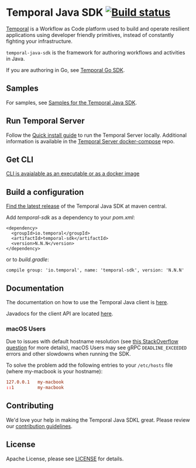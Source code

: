 # Temporal Java SDK  [![Build status](https://badge.buildkite.com/182afcb377dc16cf9d41b263620446719de2d96d6cd9d43882.svg?branch=master)](https://buildkite.com/temporal/sdk-java)

[Temporal](https://github.com/temporalio/temporal) is a Workflow as Code platform used to build and operate
resilient applications using developer friendly primitives, instead of constantly fighting your infrastructure.

`temporal-java-sdk` is the framework for authoring workflows and activities in Java.

If you are authoring in Go, see [Temporal Go SDK](https://github.com/temporalio/sdk-go).

## Samples

For samples, see [Samples for the Temporal Java SDK](https://github.com/temporalio/samples-java).

## Run Temporal Server

Follow the [Quick install guide](https://docs.temporal.io/docs/server-quick-install) to run the Temporal Server locally.
Additional information is available in the [Temporal Server docker-compose](https://github.com/temporalio/docker-compose) repo.

## Get CLI

[CLI is avaialable as an executable or as a docker image](https://github.com/temporalio/temporal/blob/master/tools/cli/README.md)

## Build a configuration

[Find the latest release](https://search.maven.org/artifact/io.temporal/temporal-sdk) of the Temporal Java SDK at maven central.

Add *temporal-sdk* as a dependency to your *pom.xml*:

    <dependency>
      <groupId>io.temporal</groupId>
      <artifactId>temporal-sdk</artifactId>
      <version>N.N.N</version>
    </dependency>

or to *build.gradle*:

    compile group: 'io.temporal', name: 'temporal-sdk', version: 'N.N.N'

## Documentation

The documentation on how to use the Temporal Java client is [here](http://docs.temporal.io/docs/java-quick-start).

Javadocs for the client API are located [here](https://www.javadoc.io/doc/io.temporal/temporal-sdk).

### macOS Users
Due to issues with default hostname resolution
(see [this StackOverflow question](https://stackoverflow.com/questions/33289695/inetaddress-getlocalhost-slow-to-run-30-seconds) for more details),
macOS Users may see gRPC `DEADLINE_EXCEEDED` errors and other slowdowns when running the SDK.

To solve the problem add the following entries to your `/etc/hosts` file (where my-macbook is your hostname):

```conf
127.0.0.1   my-macbook
::1         my-macbook
```

## Contributing
We'd love your help in making the Temporal Java SDKL great. Please review our [contribution guidelines](CONTRIBUTING.md).

## License
Apache License, please see [LICENSE](LICENSE) for details.

